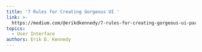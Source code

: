 ```yaml
---
title: '7 Rules for Creating Gorgeous UI '
link: >-
  https://medium.com/@erikdkennedy/7-rules-for-creating-gorgeous-ui-part-1-559d4e805cda
topics:
  - User Interface
authors: Erik D. Kennedy
---
```


